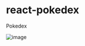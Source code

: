 # react-pokedex
Pokedex

![image](https://user-images.githubusercontent.com/111341078/221360224-0e09015c-0bbf-46e6-909c-bc3ce7e7ab73.png)
